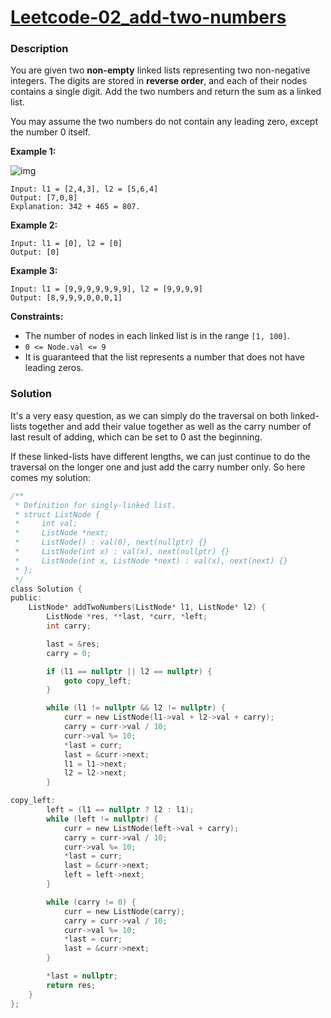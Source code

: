 # [Leetcode-02_add-two-numbers](https://leetcode.com/problems/add-two-numbers/description/)

### Description

You are given two **non-empty** linked lists representing two non-negative integers. The digits are stored in **reverse order**, and each of their nodes contains a single digit. Add the two numbers and return the sum as a linked list.

You may assume the two numbers do not contain any leading zero, except the number 0 itself.

 

**Example 1:**

![img](https://assets.leetcode.com/uploads/2020/10/02/addtwonumber1.jpg)

```
Input: l1 = [2,4,3], l2 = [5,6,4]
Output: [7,0,8]
Explanation: 342 + 465 = 807.
```

**Example 2:**

```
Input: l1 = [0], l2 = [0]
Output: [0]
```

**Example 3:**

```
Input: l1 = [9,9,9,9,9,9,9], l2 = [9,9,9,9]
Output: [8,9,9,9,0,0,0,1]
```

 

**Constraints:**

- The number of nodes in each linked list is in the range `[1, 100]`.
- `0 <= Node.val <= 9`
- It is guaranteed that the list represents a number that does not have leading zeros.

### Solution

It's a very easy question, as we can simply do the traversal on both linked-lists together and add their value together as well as the carry number of last result of adding, which can be set to 0 ast the beginning.

If these linked-lists have different lengths, we can just continue to do the traversal on the longer one and just add the carry number only. So here comes my solution:

```c
/**
 * Definition for singly-linked list.
 * struct ListNode {
 *     int val;
 *     ListNode *next;
 *     ListNode() : val(0), next(nullptr) {}
 *     ListNode(int x) : val(x), next(nullptr) {}
 *     ListNode(int x, ListNode *next) : val(x), next(next) {}
 * };
 */
class Solution {
public:
    ListNode* addTwoNumbers(ListNode* l1, ListNode* l2) {
        ListNode *res, **last, *curr, *left;
        int carry;

        last = &res;
        carry = 0;

        if (l1 == nullptr || l2 == nullptr) {
            goto copy_left;
        }

        while (l1 != nullptr && l2 != nullptr) {
            curr = new ListNode(l1->val + l2->val + carry);
            carry = curr->val / 10;
            curr->val %= 10;
            *last = curr;
            last = &curr->next;
            l1 = l1->next;
            l2 = l2->next;
        }

copy_left:
        left = (l1 == nullptr ? l2 : l1);
        while (left != nullptr) {
            curr = new ListNode(left->val + carry);
            carry = curr->val / 10;
            curr->val %= 10;
            *last = curr;
            last = &curr->next;
            left = left->next;
        }

        while (carry != 0) {
            curr = new ListNode(carry);
            carry = curr->val / 10;
            curr->val %= 10;
            *last = curr;
            last = &curr->next;
        }

        *last = nullptr;
        return res;
    }
};
```
